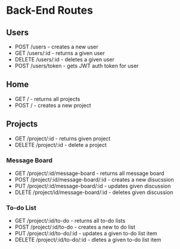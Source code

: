 # Back-End Routes

## Users

* POST /users - creates a new user
* GET /users/:id - returns a given user
* DELETE /users/:id - deletes a given user
* POST /users/token - gets JWT auth token for user

## Home

* GET / - returns all projects
* POST / - creates a new project

## Projects

* GET /project/:id - returns given project
* DELETE /project/:id - delete a project

### Message Board

* GET /project/:id/message-board - returns all message board
* POST /project/:id/message-board/:id - creates a new disucssion
* PUT /project/:id/message-board/:id - updates given discussion
* DLETE /project/id/message-board/:id - deletes given discussion

### To-do List

* GET /project/:id/to-do - returns all to-do lists
* POST /project/:id/to-do - creates a new to do list
* PUT /project/:id/to-do/:id - updates a given to-do list item
* DELETE /project/:id/to-do/:id - dletes a given to-do list item
